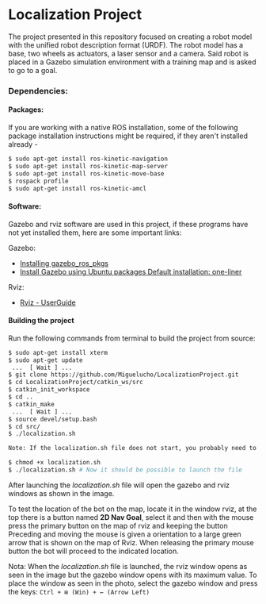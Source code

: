 # Localization Project
The project presented in this repository focused on creating a robot model with the unified robot description format
(URDF). The robot model has a base, two wheels as actuators, a laser sensor and a camera. Said robot is placed in a Gazebo
simulation environment with a training map and is asked to go to a goal. 

### Dependencies:

#### Packages:

If you are working with a native ROS installation, some of the following package installation instructions might be required, if they aren't installed already -

```bash
$ sudo apt-get install ros-kinetic-navigation
$ sudo apt-get install ros-kinetic-map-server
$ sudo apt-get install ros-kinetic-move-base
$ rospack profile
$ sudo apt-get install ros-kinetic-amcl
```

#### Software:
Gazebo and rviz software are used in this project, if these programs have not yet installed them, here are some important links:

Gazebo:
* [Installing gazebo_ros_pkgs](http://gazebosim.org/tutorials?tut=ros_installing)
* [Install Gazebo using Ubuntu packages
Default installation: one-liner](http://gazebosim.org/tutorials?tut=install_ubuntu)

Rviz:
* [Rviz - UserGuide](http://wiki.ros.org/rviz/UserGuide)

#### Building the project

Run the following commands from terminal to build the project from source:

```bash
$ sudo apt-get install xterm
$ sudo apt-get update
 ...  [ Wait ] ...
$ git clone https://github.com/Miguelucho/LocalizationProject.git
$ cd LocalizationProject/catkin_ws/src
$ catkin_init_workspace
$ cd ..
$ catkin_make
 ...  [ Wait ] ...
$ source devel/setup.bash
$ cd src/
$ ./localization.sh

Note: If the localization.sh file does not start, you probably need to give the file the necessary permissions. The solution is:

$ chmod +x localization.sh
$ ./localization.sh # Now it should be possible to launch the file
```
After launching the *localization.sh* file will open the gazebo and rviz windows as shown in the image.

To test the location of the bot on the map, locate it in the window rviz, at the top there is a button named **2D Nav Goal**, select it and then with the mouse press the primary button on the map of rviz and keeping the button Preceding and moving the mouse is given a orientation to a large green arrow that is shown on the map of Rviz. When releasing the primary mouse button the bot will proceed to the indicated location.

Nota: When the *localization.sh* file is launched, the rviz window opens as seen in the image but the gazebo window opens with its maximum value. To place the window as seen in the photo, select the gazebo window and press the keys: `Ctrl + ⊞ (Win) + ← (Arrow Left)`





